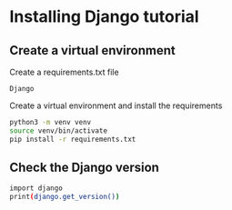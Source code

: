 # Installing Django tutorial

## Create a virtual environment

Create a requirements.txt file

```
Django
```

Create a virtual environment and install the requirements

```bash
python3 -m venv venv
source venv/bin/activate
pip install -r requirements.txt
```

## Check the Django version

```bash
import django
print(django.get_version())
```
